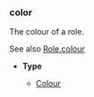 ### color [](https://discordpy.readthedocs.io/en/v1.7.3/api.html#discord.AuditLogDiff.color)

The colour of a role.

See also [Role.colour](discord/Discord%20Models/Role/colour)

- **Type**

	- [Colour](discord/Data%20Classes/Colour/Colour)

